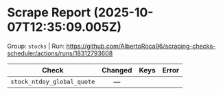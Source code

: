 # Scrape Report (2025-10-07T12:35:09.005Z)

Group: `stocks`  |  Run: https://github.com/AlbertoRoca96/scraping-checks-scheduler/actions/runs/18312793608

| Check | Changed | Keys | Error |
|---|:---:|:--|:--|
| `stock_ntdoy_global_quote` | — |  |  |
